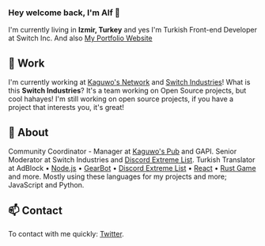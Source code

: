### Hey welcome back, I'm Alf 👋

I'm currently living in **Izmir, Turkey** and yes I'm Turkish Front-end Developer at Switch Inc. And also [My Portfolio Website](https://alfreddo.ga)

## 🔧 Work

I'm currently working at [Kaguwo's Network](https://github.com/KaguwoNetwork) and [Switch Industries](https://kaguwo.com)! What is this **Switch Industries**? It's a team working on Open Source projects, but cool hahayes! I'm still working on open source projects, if you have a project that interests you, it's great!

## 🔭 About

Community Coordinator - Manager at [Kaguwo's Pub](https://kaguwo.com/discord) and GAPI. Senior Moderator at Switch Industries and [Discord Extreme List](https://discordextremelist.xyz). Turkish Translator at AdBlock • [Node.js](https://nodejs.org/) • [GearBot](https://gearbot.rocks) • [Discord Extreme List](https://discordextremelist.xyz) • [React](https://facebook.github.io/react/) • [Rust Game](https://rust.facepunch.com/) and more. Mostly using these languages for my projects and more; JavaScript and Python.

## 📫 Contact

To contact with me quickly: [Twitter](https://twitter.com/alfredsaveron).
